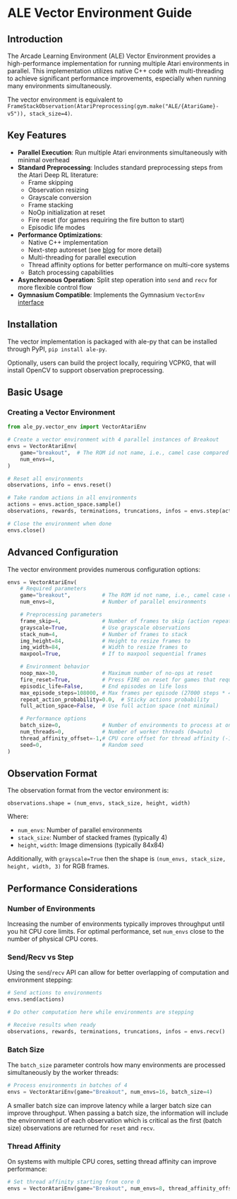 # ALE Vector Environment Guide

## Introduction

The Arcade Learning Environment (ALE) Vector Environment provides a high-performance implementation for running multiple Atari environments in parallel. This implementation utilizes native C++ code with multi-threading to achieve significant performance improvements, especially when running many environments simultaneously.

The vector environment is equivalent to `FrameStackObservation(AtariPreprocessing(gym.make("ALE/{AtariGame}-v5")), stack_size=4)`.

## Key Features

- **Parallel Execution**: Run multiple Atari environments simultaneously with minimal overhead
- **Standard Preprocessing**: Includes standard preprocessing steps from the Atari Deep RL literature:
  - Frame skipping
  - Observation resizing
  - Grayscale conversion
  - Frame stacking
  - NoOp initialization at reset
  - Fire reset (for games requiring the fire button to start)
  - Episodic life modes
- **Performance Optimizations**:
  - Native C++ implementation
  - Next-step autoreset (see [blog](https://farama.org/Vector-Autoreset-Mode) for more detail)
  - Multi-threading for parallel execution
  - Thread affinity options for better performance on multi-core systems
  - Batch processing capabilities
- **Asynchronous Operation**: Split step operation into `send` and `recv` for more flexible control flow
- **Gymnasium Compatible**: Implements the Gymnasium `VectorEnv` [interface](https://gymnasium.farama.org/api/vector/)

## Installation

The vector implementation is packaged with ale-py that can be installed through PyPI, `pip install ale-py`.

Optionally, users can build the project locally, requiring VCPKG, that will install OpenCV to support observation preprocessing.

## Basic Usage

### Creating a Vector Environment

```python
from ale_py.vector_env import VectorAtariEnv

# Create a vector environment with 4 parallel instances of Breakout
envs = VectorAtariEnv(
    game="breakout",  # The ROM id not name, i.e., camel case compared to Gymnasium.make name versions  
    num_envs=4,
)

# Reset all environments
observations, info = envs.reset()

# Take random actions in all environments
actions = envs.action_space.sample()
observations, rewards, terminations, truncations, infos = envs.step(actions)

# Close the environment when done
envs.close()
```

## Advanced Configuration

The vector environment provides numerous configuration options:

```python
envs = VectorAtariEnv(
    # Required parameters
    game="breakout",          # The ROM id not name, i.e., camel case compared to Gymnasium.make name versions 
    num_envs=8,               # Number of parallel environments

    # Preprocessing parameters
    frame_skip=4,             # Number of frames to skip (action repeat)
    grayscale=True,           # Use grayscale observations
    stack_num=4,              # Number of frames to stack
    img_height=84,            # Height to resize frames to
    img_width=84,             # Width to resize frames to
    maxpool=True,             # If to maxpool sequential frames

    # Environment behavior
    noop_max=30,              # Maximum number of no-ops at reset
    fire_reset=True,          # Press FIRE on reset for games that require it
    episodic_life=False,      # End episodes on life loss
    max_episode_steps=108000, # Max frames per episode (27000 steps * 4 frame skip)
    repeat_action_probability=0.0,  # Sticky actions probability
    full_action_space=False,  # Use full action space (not minimal)

    # Performance options
    batch_size=0,             # Number of environments to process at once (default=0 is the `num_envs`)
    num_threads=0,            # Number of worker threads (0=auto)
    thread_affinity_offset=-1,# CPU core offset for thread affinity (-1=no affinity)
    seed=0,                   # Random seed
)
```

## Observation Format

The observation format from the vector environment is:

```
observations.shape = (num_envs, stack_size, height, width)
```

Where:
- `num_envs`: Number of parallel environments
- `stack_size`: Number of stacked frames (typically 4)
- `height`, `width`: Image dimensions (typically 84x84)

Additionally, with `grayscale=True` then the shape is `(num_envs, stack_size, height, width, 3)` for RGB frames.

## Performance Considerations

### Number of Environments

Increasing the number of environments typically improves throughput until you hit CPU core limits.
For optimal performance, set `num_envs` close to the number of physical CPU cores.

### Send/Recv vs Step

Using the `send`/`recv` API can allow for better overlapping of computation and environment stepping:

```python
# Send actions to environments
envs.send(actions)

# Do other computation here while environments are stepping

# Receive results when ready
observations, rewards, terminations, truncations, infos = envs.recv()
```

### Batch Size

The `batch_size` parameter controls how many environments are processed simultaneously by the worker threads:

```python
# Process environments in batches of 4
envs = VectorAtariEnv(game="Breakout", num_envs=16, batch_size=4)
```

A smaller batch size can improve latency while a larger batch size can improve throughput.
When passing a batch size, the information will include the environment id of each observation
which is critical as the first (batch size) observations are returned for `reset` and `recv`.

### Thread Affinity

On systems with multiple CPU cores, setting thread affinity can improve performance:

```python
# Set thread affinity starting from core 0
envs = VectorAtariEnv(game="Breakout", num_envs=8, thread_affinity_offset=0)
```
